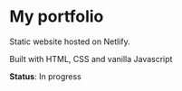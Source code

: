 # My portfolio

Static website hosted on Netlify.

Built with HTML, CSS and vanilla Javascript

__Status__: In progress

